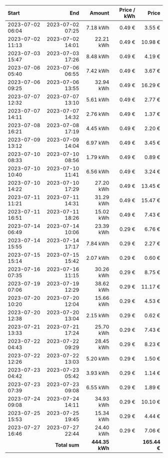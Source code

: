 | Start            |              End |         Amount | Price / kWh |        Price |
| :--------------- | ---------------: | -------------: | ----------: | -----------: |
| 2023-07-02 06:04 | 2023-07-02 07:25 |       7.18 kWh |      0.49 € |       3.55 € |
| 2023-07-02 11:13 | 2023-07-02 14:01 |      22.21 kWh |      0.49 € |      10.98 € |
| 2023-07-03 15:47 | 2023-07-03 17:26 |       8.48 kWh |      0.49 € |       4.19 € |
| 2023-07-06 05:40 | 2023-07-06 06:55 |       7.42 kWh |      0.49 € |       3.67 € |
| 2023-07-06 09:25 | 2023-07-06 13:55 |      32.94 kWh |      0.49 € |      16.29 € |
| 2023-07-07 12:32 | 2023-07-07 13:10 |       5.61 kWh |      0.49 € |       2.77 € |
| 2023-07-07 14:11 | 2023-07-07 14:32 |       2.76 kWh |      0.49 € |       1.37 € |
| 2023-07-08 16:21 | 2023-07-08 17:19 |       4.45 kWh |      0.49 € |       2.20 € |
| 2023-07-09 13:12 | 2023-07-09 14:04 |       6.97 kWh |      0.49 € |       3.45 € |
| 2023-07-10 08:33 | 2023-07-10 08:56 |       1.79 kWh |      0.49 € |       0.89 € |
| 2023-07-10 10:40 | 2023-07-10 11:41 |       6.56 kWh |      0.49 € |       3.24 € |
| 2023-07-10 14:22 | 2023-07-10 17:29 |      27.20 kWh |      0.49 € |      13.45 € |
| 2023-07-11 11:21 | 2023-07-11 14:31 |      31.29 kWh |      0.49 € |      15.47 € |
| 2023-07-11 16:51 | 2023-07-11 18:26 |      15.02 kWh |      0.49 € |       7.43 € |
| 2023-07-14 06:49 | 2023-07-14 10:06 |      23.39 kWh |      0.29 € |       6.76 € |
| 2023-07-14 15:55 | 2023-07-14 17:17 |       7.84 kWh |      0.29 € |       2.27 € |
| 2023-07-15 15:14 | 2023-07-15 15:42 |       2.07 kWh |      0.29 € |       0.60 € |
| 2023-07-16 07:35 | 2023-07-16 11:15 |      30.26 kWh |      0.29 € |       8.75 € |
| 2023-07-19 07:06 | 2023-07-19 12:29 |      38.62 kWh |      0.29 € |      11.17 € |
| 2023-07-20 10:20 | 2023-07-20 12:04 |      15.66 kWh |      0.29 € |       4.53 € |
| 2023-07-20 12:38 | 2023-07-20 13:04 |       2.15 kWh |      0.29 € |       0.62 € |
| 2023-07-21 13:33 | 2023-07-21 17:24 |      25.70 kWh |      0.29 € |       7.43 € |
| 2023-07-22 04:43 | 2023-07-22 09:29 |      28.45 kWh |      0.29 € |       8.23 € |
| 2023-07-22 12:26 | 2023-07-22 13:03 |       5.20 kWh |      0.29 € |       1.50 € |
| 2023-07-23 04:42 | 2023-07-23 05:42 |       3.93 kWh |      0.29 € |       1.14 € |
| 2023-07-23 07:39 | 2023-07-23 09:08 |       6.55 kWh |      0.29 € |       1.89 € |
| 2023-07-24 09:08 | 2023-07-24 14:11 |      34.93 kWh |      0.29 € |      10.10 € |
| 2023-07-25 15:53 | 2023-07-25 19:45 |      15.34 kWh |      0.29 € |       4.44 € |
| 2023-07-27 16:46 | 2023-07-27 22:44 |      24.40 kWh |      0.29 € |       7.06 € |
|                  |    **Total sum** | **444.35 kWh** |             | **165.44 €** |